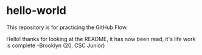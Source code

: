 # hello-world
This repository is for practicing the GitHub Flow.

Hello! thanks for looking at the README, it has now been read, it's life work is complete 
            -Brooklyn (20, CSC Junior)
